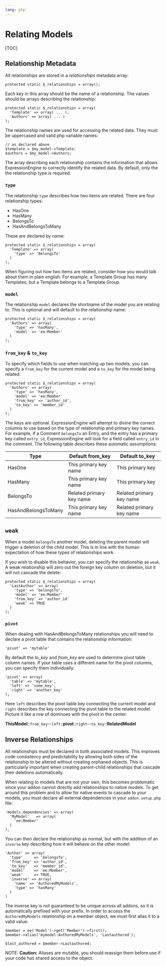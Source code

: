 ```yaml
---
lang: php
---
```


<!--
    This source file is part of the open source project
    ExpressionEngine User Guide (https://github.com/ExpressionEngine/ExpressionEngine-User-Guide)

    @link      https://expressionengine.com/
    @copyright Copyright (c) 2003-2020, Packet Tide, LLC (https://packettide.com)
    @license   https://expressionengine.com/license Licensed under Apache License, Version 2.0
-->

# Relating Models

[TOC]

## Relationship Metadata

All relationships are stored in a _relationships_ metadata array:

    protected static $_relationships = array();

Each key in this array should be the name of a relationship. The values should be arrays describing the relationship:

    protected static $_relationships = array(
      'Template' => array( ... ),
      'Authors' => array( ... )
    );

The relationship names are used for accessing the related data. They must be uppercased and valid php variable names:

    // as declared above
    $template = $my_model->Template;
    $authors = $my_model->Authors;

The array describing each relationship contains the information that allows ExpressionEngine to correctly identify the related data. By default, only the the relationship type is required.

### `type`

The relationship `type` describes how two items are related. There are four relationship types:

- HasOne
- HasMany
- BelongsTo
- HasAndBelongsToMany

These are declared by name:

    protected static $_relationships = array(
      'Template' => array(
        'type' => 'BelongsTo'
      )
    );

When figuring out how two items are related, consider how you would talk about them in plain english. For example, a Template Group has many Templates, but a Template belongs to a Template Group.

### `model`

The relationship `model` declares the shortname of the model you are relating to. This is optional and will default to the relationship name:

    protected static $_relationships = array(
      'Authors' => array(
        'type' => 'hasMany',
        'model' => 'ee:Member'
      )
    );

### `from_key` & `to_key`

To specify which fields to use when matching up two models, you can specify a `from_key` for the current model and a `to_key` for the model being related:

    protected static $_relationships = array(
      'Authors' => array(
        'type' => 'hasMany',
        'model' => 'ee:Member'
        'from_key' => 'author_id',
        'to_key' => 'member_id'
      )
    );

The keys are optional. ExpressionEngine will attempt to divine the correct columns to use based on the type of relationship and primary key names. For example, if a Comment `belongsTo` an Entry, and the entry has a primary key called `entry_id`, ExpressionEngine will look for a field called `entry_id` in the comment. The following table describes these automatic assumptions:

| Type                | Default from_key         | Default to_key           |
| ------------------- | ------------------------ | ------------------------ |
| HasOne              | This primary key name    | This primary key         |
| HasMany             | This primary key name    | This primary key         |
| BelongsTo           | Related primary key name | Related primary key name |
| HasAndBelongsToMany | This primary key name    | Related primary key name |

## `weak`

When a model `belongsTo` another model, deleting the parent model will trigger a deletion of the child model. This is in line with the human expectation of how these types of relationships work.

If you wish to disable this behavior, you can specify the relationship as `weak`. A weak relationship will zero out the foreign key column on deletion, but it will not cascade the delete:

    protected static $_relationships = array(
      'LastAuthor' => array(
        'type' => 'belongsTo',
        'model' => 'ee:Member'
        'from_key' => 'author_id'
        'weak' => TRUE
      )
    );

### `pivot`

When dealing with HasAndBelongsToMany relationships you will need to declare a pivot table that contains the relationship information:

    'pivot' => 'mytable'

By default the _to_key_ and _from_key_ are used to determine pivot table column names. If your table uses a different name for the pivot columns, you can specify them individually:

    'pivot' => array(
      'table' => 'mytable',
      'left' => 'some_key',
      'right' => 'another_key'
    );

Here `left` describes the pivot table key connecting the current model and `right` describes the key connecting the pivot table to the related model. Picture it like a row of dominoes with the pivot in the center:

**ThisModel**::`from_key`--`left`::**pivot**::`right`--`to_key`::**RelatedModel**

## Inverse Relationships

All relationships must be declared in both associated models. This improves code consistency and predictability by allowing both sides of the relationship to be altered without creating orphaned objects. This is particularly important when creating parent-child relationships that cascade their deletions automatically.

When relating to models that are not your own, this becomes problematic since your addon cannot directly add relationships to native models. To get around this problem and to allow for native events to cascade to your models, you must declare all external dependencies in your `addon.setup.php` file:

    'models.dependencies' => array(
      'MyModel'   => array(
        'ee:Member'
      )
    ),

You can then declare the relationship as normal, but with the addition of an `inverse` key describing how it will behave on the other model:

    'Author' => array(
      'type'     => 'belongsTo',
      'from_key' => 'author_id',
      'to_key'   => 'member_id',
      'model'    => 'ee:Member',
      'weak'     => TRUE,
      'inverse' => array(
        'name' => 'AuthoredMyModels',
        'type' => 'hasMany'
      )
    )

The inverse key is not guaranteed to be unique across all addons, so it is automatically prefixed with your prefix. In order to access the `AuthoredMyModels` relationship on a member object, we must first alias it to a valid value:

    $member = ee('Model')->get('Member')->first();
    $member->alias('mymodel:AuthoredMyModels', 'Lastauthored');

    $last_authored = $member->Lastauthored;

NOTE: **Caution:** Aliases are mutable, you should reassign them before use if your code has shared access to the object.
